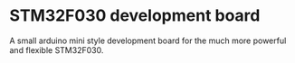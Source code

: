 # STM32F030 development board
A small arduino mini style development board for the much more powerful and flexible STM32F030.
